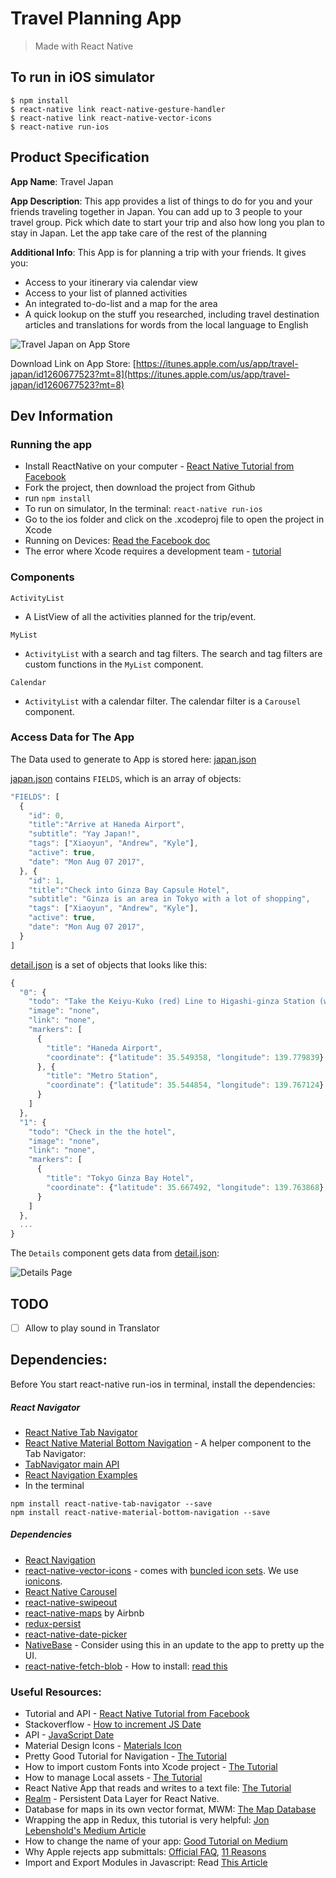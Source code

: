# Travel Planning App

> Made with React Native

## To run in iOS simulator

```
$ npm install
$ react-native link react-native-gesture-handler
$ react-native link react-native-vector-icons
$ react-native run-ios
```

## Product Specification

__App Name__:   Travel Japan

__App Description__:   This app provides a list of things to do for you and your friends traveling together in Japan. You can add up to 3 people to your travel group. Pick which date to start your trip and also how long you plan to stay in Japan. Let the app take care of the rest of the planning

__Additional Info__:
This App is for planning a trip with your friends. It gives you:

* Access to your itinerary via calendar view
* Access to your list of planned activities
* An integrated to-do-list and a map for the area
* A quick lookup on the stuff you researched, including travel destination articles and translations for words from the local language to English

![Travel Japan on App Store](https://github.com/xiaoyunyang/react-native-travel-app/blob/2017-archive/docs/appStore.png?raw=true)

Download Link on App Store:
[https://itunes.apple.com/us/app/travel-japan/id1260677523?mt=8](https://itunes.apple.com/us/app/travel-japan/id1260677523?mt=8)

## Dev Information

### Running the app

* Install ReactNative on your computer - [React Native Tutorial from Facebook](https://facebook.github.io/react-native/releases/next/docs/getting-started.html)
* Fork the project, then download the project from Github
* run `npm install`
* To run on simulator, In the terminal: `react-native run-ios`
* Go to the ios folder and click on the .xcodeproj file to open the project in Xcode
*  Running on Devices: [Read the Facebook doc](https://facebook.github.io/react-native/docs/running-on-device.html)
* The error where Xcode requires a development team - [tutorial](https://stackoverflow.com/questions/37806538/code-signing-is-required-for-product-type-application-in-sdk-ios-10-0-stic)

### Components

``ActivityList``

* A ListView of all the activities planned for the trip/event.

``MyList``

* ``ActivityList`` with a search and tag filters. The search and tag filters are custom functions in the ``MyList`` component.

``Calendar``

* ``ActivityList`` with a calendar filter. The calendar filter is a ``Carousel`` component.

### Access Data for The App

The Data used to generate to App is stored here: [japan.json](https://github.com/xiaoyunyang/JapanApp/blob/master/data/japan.json)

[japan.json](https://github.com/xiaoyunyang/JapanApp/blob/master/data/japan.json) contains `FIELDS`, which is an array of objects:

```javascript
"FIELDS": [
  {
    "id": 0,
    "title":"Arrive at Haneda Airport",
    "subtitle": "Yay Japan!",
    "tags": ["Xiaoyun", "Andrew", "Kyle"],
    "active": true,
    "date": "Mon Aug 07 2017",
  }, {
    "id": 1,
    "title":"Check into Ginza Bay Capsule Hotel",
    "subtitle": "Ginza is an area in Tokyo with a lot of shopping",
    "tags": ["Xiaoyun", "Andrew", "Kyle"],
    "active": true,
    "date": "Mon Aug 07 2017",
  }
]
```

[detail.json](https://github.com/xiaoyunyang/JapanApp/blob/master/data/detail.json) is a set of objects that looks like this:

```javascript
{
  "0": {
    "todo": "Take the Keiyu-Kuko (red) Line to Higashi-ginza Station (where the capsule hotel is)",
    "image": "none",
    "link": "none",
    "markers": [
      {
        "title": "Haneda Airport",
        "coordinate": {"latitude": 35.549358, "longitude": 139.779839}
      }, {
        "title": "Metro Station",
        "coordinate": {"latitude": 35.544854, "longitude": 139.767124}
      }
    ]
  },
  "1": {
    "todo": "Check in the the hotel",
    "image": "none",
    "link": "none",
    "markers": [
      {
        "title": "Tokyo Ginza Bay Hotel",
        "coordinate": {"latitude": 35.667492, "longitude": 139.763868}
      }
    ]
  },
  ...
}
```

The `Details` component gets data from [detail.json](https://github.com/xiaoyunyang/JapanApp/blob/master/data/detail.json):

![Details Page](https://github.com/xiaoyunyang/react-native-travel-app/blob/2017-archive/docs/detailsPage.png?raw=true)

## TODO
- [ ] Allow to play sound in Translator


## Dependencies:
Before You start react-native run-ios in terminal, install the dependencies:

##### React Navigator
* [React Native Tab Navigator](https://github.com/expo/react-native-tab-navigator)
* [React Native Material Bottom Navigation](https://www.npmjs.com/package/react-native-material-bottom-navigation) -  A helper component to the Tab Navigator:
* [TabNavigator main API](https://reactnavigation.org/docs/navigators/tab)
* [React Navigation Examples](https://github.com/react-community/react-navigation/tree/master/examples/NavigationPlayground/js)
* In the terminal

 ```
 npm install react-native-tab-navigator --save
 npm install react-native-material-bottom-navigation --save
 ```

##### Dependencies

* [React Navigation](https://reactnavigation.org/docs/en/getting-started.html)
* [react-native-vector-icons](https://github.com/oblador/react-native-vector-icons) - comes with [buncled icon sets](https://github.com/oblador/react-native-vector-icons#bundled-icon-sets). We use [ionicons](https://ionicons.com/).
* [React Native Carousel](https://github.com/nick/react-native-carousel)
* [react-native-swipeout](https://github.com/dancormier/react-native-swipeout)
* [react-native-maps](https://github.com/airbnb/react-native-maps) by Airbnb
* [redux-persist](https://github.com/rt2zz/redux-persist)
* [react-native-date-picker](https://github.com/xgfe/react-native-datepicker)
* [NativeBase](https://nativebase.io/docs/v0.3.0/components#button) - Consider using this in an update to the app to pretty up the UI.
* [react-native-fetch-blob](https://github.com/wkh237/react-native-fetch-blob) - How to install: [read this](https://github.com/wkh237/react-native-fetch-blob/issues/84)

### Useful Resources:
* Tutorial and API - [React Native Tutorial from Facebook](https://facebook.github.io/react-native/releases/next/docs/getting-started.html)
* Stackoverflow - [How to increment JS Date](https://stackoverflow.com/questions/3674539/incrementing-a-date-in-javascript)
* API - [JavaScript Date](https://developer.mozilla.org/en-US/docs/Web/JavaScript/Reference/Global_Objects/Date)
* Material Design Icons - [Materials Icon](https://material.io/icons/)
* Pretty Good Tutorial for Navigation - [The Tutorial](https://mentormate.com/blog/react-native-components/)
* How to import custom Fonts into Xcode project - [The Tutorial](http://codewithchris.com/common-mistakes-with-adding-custom-fonts-to-your-ios-app/)
* How to manage Local assets - [The Tutorial](https://willowtreeapps.com/ideas/react-native-tips-and-tricks-2-0-managing-static-assets-with-absolute-paths/)
* React Native App that reads and writes to a text file: [The Tutorial](http://moduscreate.com/react_native_custom_components_ios/)
* [Realm](https://realm.io/docs/javascript/latest/index.html) - Persistent Data Layer for React Native.
* Database for maps in its own vector format, MWM: [The Map Database](http://direct.mapswithme.com/direct/latest/)
* Wrapping the app in Redux, this tutorial is very helpful:  [Jon Lebenshold's Medium Article](https://medium.com/@jonlebensold/getting-started-with-react-native-redux-2b01408c0053)
* How to change the name of your app: [Good Tutorial on Medium](https://medium.com/the-react-native-log/how-to-rename-a-react-native-app-dafd92161c35)
* Why Apple rejects app submittals: [Official FAQ](https://developer.apple.com/app-store/review/rejections/), [11 Reasons](http://www.moveoapps.com/blog/11-reasons-why-apple-will-reject-your-app-when-submitted-for-review/)
* Import and Export Modules in Javascript: Read [This Article](https://medium.com/@trekinbami/a-not-so-in-depth-explanation-of-es6-modules-import-and-export-13a80300f2f0)